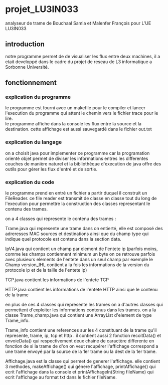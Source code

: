 # projet_LU3IN033
analyseur de trame de Bouchaal Samia et Malenfer François pour L'UE LU3IN033

## introduction

notre programme permet de de visualiser les flux entre deux machines, il a etait developpé dans le cadre du projet de reseau de L3 informatique a Sorbonne Université. 

## fonctionnement

### explication du programme

le programme est fourni avec un makefile pour le compiler et lancer l'execution du programme qui attent le chemin vers le fichier trace pour le lire.  
le programme affiche dans la console les flux entre la source et la destination. cette affichage est aussi sauvegardé dans le fichier out.txt

### explication du langage

on a choisit java pour implementer ce programme car la programation orienté objet permet de diviser les informations entres les differentes couches de manière naturel et la bibliothèque d'execution de java offre des outils pour gérer les flux d'entré et de sortie. 

### explication du code

le programme prend en entré un fichier a partir duquel il construit un FileReader.
ce file reader est transmit de classe en classe tout du long de l'execution pour 
permettre la construction des classes representant le contenu des trames.

on a 4 classes qui represente le contenu des trames :

Trame.java qui represente une trame dans on entierté, elle est composé des adreresses MAC sources et destinations ainsi que du champ type qui indique quel protocole est contenu dans la section data.

IpV4.java qui contient un champ par element de l'entete ip (parfois moins, comme les champs contiennent minimum un byte on ce retrouve parfois avec plusieurs elements de l'entete dans un seul champ par exemple le Champ version_IHL contient a la fois les informations de la version du protocole ip et de la taille de l'entete ip)

TCP.java contient les informations de l'entete TCP 

HTTP.java contient les informations de l'entete HTTP ainsi que le contenu de la trame


en plus de ces 4 classes qui represente les trames on a d'autres classes qui permettent d'exploiter les informations contenus dans les trames. on a la classe Trame_champ.java qui contient une ArrayList d'element de type Trame_info.

Trame_info contient une references sur les 4 constituant de la trame qu'il represente, trame, ip, tcp et http . il contient aussi 2 fonction recoitData() et envoieData() qui respectivement deux chaine de caractère differente en fonction de si la trame de d'on on veut recupérer l'affichage correspond a une trame envoyé par la source de la 1er trame ou la dest de la 1er trame.

Affichage.java est la classe qui permet de generer l'affichage. elle contient 3 methodes, makeAffichage() qui génere l'affichage, printAffichage() qui ecrit l'affichage dans la console et printAffichageIn(String fileName) qui ecrit l'affichage au format txt dans le fichier fileName.  
